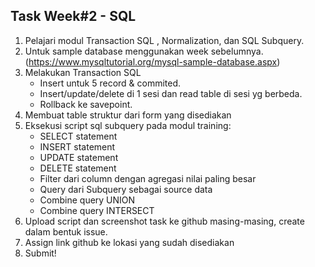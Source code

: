 ## Task Week#2 - SQL

1. Pelajari modul Transaction SQL , Normalization, dan SQL Subquery.
2. Untuk sample database menggunakan week sebelumnya. (https://www.mysqltutorial.org/mysql-sample-database.aspx)
3. Melakukan Transaction SQL 
    - Insert untuk 5 record & commited.
    - Insert/update/delete di 1 sesi dan read table di sesi yg berbeda. 
    - Rollback ke savepoint.
4. Membuat table struktur dari form yang disediakan
5. Eksekusi script sql subquery pada modul training:
    - SELECT statement
    - INSERT statement
    - UPDATE statement
    - DELETE statement
    - Filter dari column dengan agregasi nilai paling besar
    - Query dari Subquery sebagai source data
    - Combine query UNION 
    - Combine query INTERSECT
6. Upload script dan screenshot task ke github masing-masing, create dalam bentuk issue.
7. Assign link github ke lokasi yang sudah disediakan
8. Submit!